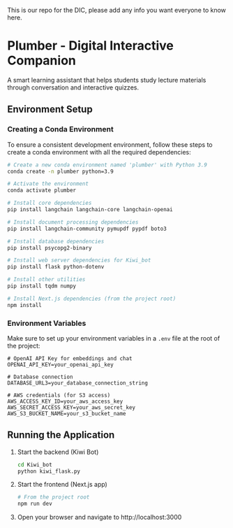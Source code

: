 This is our repo for the DIC, please add any info you want everyone to know here.

# Plumber - Digital Interactive Companion

A smart learning assistant that helps students study lecture materials through conversation and interactive quizzes.

## Environment Setup

### Creating a Conda Environment

To ensure a consistent development environment, follow these steps to create a conda environment with all the required dependencies:

```bash
# Create a new conda environment named 'plumber' with Python 3.9
conda create -n plumber python=3.9

# Activate the environment
conda activate plumber

# Install core dependencies
pip install langchain langchain-core langchain-openai

# Install document processing dependencies
pip install langchain-community pymupdf pypdf boto3

# Install database dependencies
pip install psycopg2-binary

# Install web server dependencies for Kiwi_bot
pip install flask python-dotenv

# Install other utilities
pip install tqdm numpy

# Install Next.js dependencies (from the project root)
npm install
```

### Environment Variables

Make sure to set up your environment variables in a `.env` file at the root of the project:

```
# OpenAI API Key for embeddings and chat
OPENAI_API_KEY=your_openai_api_key

# Database connection
DATABASE_URL3=your_database_connection_string

# AWS credentials (for S3 access)
AWS_ACCESS_KEY_ID=your_aws_access_key
AWS_SECRET_ACCESS_KEY=your_aws_secret_key
AWS_S3_BUCKET_NAME=your_s3_bucket_name
```

## Running the Application

1. Start the backend (Kiwi Bot)

   ```bash
   cd Kiwi_bot
   python kiwi_flask.py
   ```

2. Start the frontend (Next.js app)

   ```bash
   # From the project root
   npm run dev
   ```

3. Open your browser and navigate to http://localhost:3000
